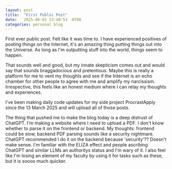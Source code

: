 ```yaml
---
layout: post
title:  "First Public Post"
date:   2025-06-01 23:49:53 -0700
categories: personal blog
---
```


First ever public post. Felt like it was time to. I have experienced positives of posting things on the Internet, it's an amazing thing putting things out into the Universe. As long as I'm outputting stuff into the world, things seem to happen.

That sounds well and good, but my innate skepticism comes out and would say that sounds braggadocious and pretentious. Maybe this is really a platform for me to vent my thoughts and see if the Internet is an echo chamber for other people to agree with me and amplify my narcissism. Irrespective, this feels like an honest medium where I can relay my thoughts and experiences.

I've been making daily code updates for my side project ProcrastApply since the 13 March 2025 and will upload all of those posts.

The thing that pushed me to make the blog today is a deep distrust of ChatGPT. I'm making a website where I need to upload a PDF. I don't know whether to parse it on the frontend or backend. My thoughts: frontend could be slow, backend PDF parsing sounds like a security nightmare. ChatGPT recommended I do it on the backend because 'security'?? Doesn't make sense. I'm familiar with the ELIZA effect and people ascribing ChatGPT and similar LLMs an authoritys status and I'm wary of it. I also feel like I'm losing an element of my faculty by using it for tasks such as these, but it is soooo much quicker.
